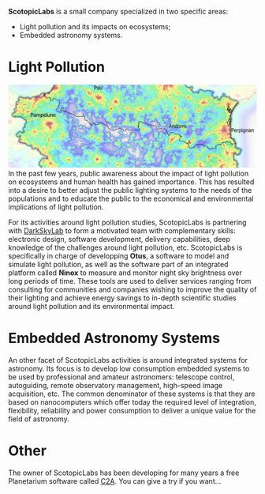 **ScotopicLabs** is a small company specialized in two specific areas:
- Light pollution and its impacts on ecosystems;
- Embedded astronomy systems.

# Light Pollution
![Light Pollution Simulation](/assets/img/banner.jpg)
In the past few years, public awareness about the impact of light pollution on ecosystems and human health has gained importance. This has resulted into a desire to better adjust the public lighting systems to the needs of the populations and to educate the public to the economical and environmental implications of light pollution.

For its activities around light pollution studies, ScotopicLabs is partnering with [DarkSkyLab](https://darkskylab.com/index.html) to form a motivated team with complementary skills: electronic design, software development, delivery capabilities, deep knowledge of the challenges around light pollution, etc. ScotopicLabs is specifically in charge of developping **Otus**, a software to model and simulate light pollution, as well as the software part of an integrated platform called **Ninox** to measure and monitor night sky brightness over long periods of time. These tools are used to deliver services ranging from consulting for communities and companies wishing to improve the quality of their lighting and achieve energy savings to in-depth scientific studies around light pollution and its environmental impact.

# Embedded Astronomy Systems
An other facet of ScotopicLabs activities is around integrated systems for astronomy. Its focus is to develop low consumption embedded systems to be used by professional and amateur astronomers: telescope control, autoguiding, remote observatory management, high-speed image acquisition, etc. The common denominator of these systems is that they are based on nanocomputers which offer today the required level of integration, flexibility, reliability and power consumption to deliver a unique value for the field of astronomy.

# Other
The owner of ScotopicLabs has been developing for many years a free Planetarium software called [C2A](http://www.astrosurf.com/c2a/). You can give a try if you want...
